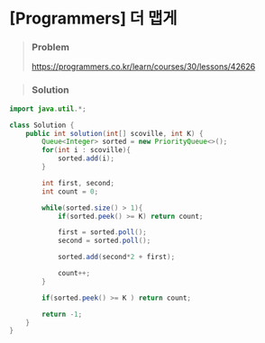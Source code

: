# [Programmers] 더 맵게

> ### Problem
>
> https://programmers.co.kr/learn/courses/30/lessons/42626



> ### Solution

```java
import java.util.*;

class Solution {
    public int solution(int[] scoville, int K) {
        Queue<Integer> sorted = new PriorityQueue<>();
        for(int i : scoville){
            sorted.add(i);
        }

        int first, second;
        int count = 0;

        while(sorted.size() > 1){
            if(sorted.peek() >= K) return count;

            first = sorted.poll();
            second = sorted.poll();

            sorted.add(second*2 + first);

            count++;
        }

        if(sorted.peek() >= K ) return count;

        return -1;
    }
}
```
